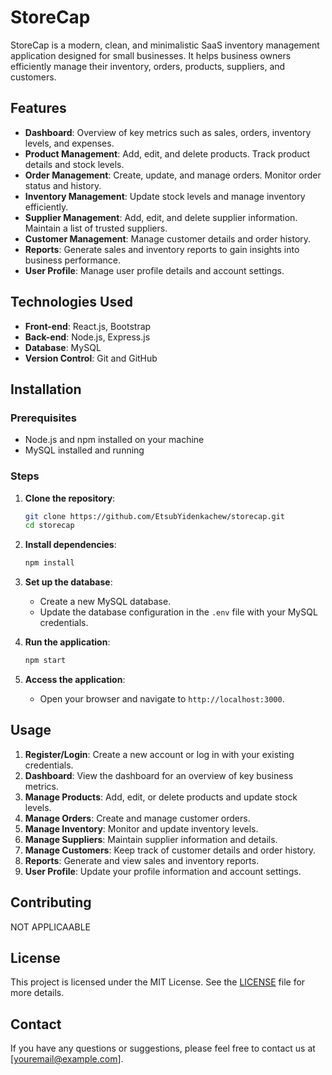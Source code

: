 # StoreCap

StoreCap is a modern, clean, and minimalistic SaaS inventory management application designed for small businesses. It helps business owners efficiently manage their inventory, orders, products, suppliers, and customers.

## Features

- **Dashboard**: Overview of key metrics such as sales, orders, inventory levels, and expenses.
- **Product Management**: Add, edit, and delete products. Track product details and stock levels.
- **Order Management**: Create, update, and manage orders. Monitor order status and history.
- **Inventory Management**: Update stock levels and manage inventory efficiently.
- **Supplier Management**: Add, edit, and delete supplier information. Maintain a list of trusted suppliers.
- **Customer Management**: Manage customer details and order history.
- **Reports**: Generate sales and inventory reports to gain insights into business performance.
- **User Profile**: Manage user profile details and account settings.

## Technologies Used

- **Front-end**: React.js, Bootstrap
- **Back-end**: Node.js, Express.js
- **Database**: MySQL
- **Version Control**: Git and GitHub

## Installation

### Prerequisites

- Node.js and npm installed on your machine
- MySQL installed and running

### Steps

1. **Clone the repository**:
    ```bash
    git clone https://github.com/EtsubYidenkachew/storecap.git
    cd storecap
    ```

2. **Install dependencies**:
    ```bash
    npm install
    ```

3. **Set up the database**:
    - Create a new MySQL database.
    - Update the database configuration in the `.env` file with your MySQL credentials.

4. **Run the application**:
    ```bash
    npm start
    ```

5. **Access the application**:
    - Open your browser and navigate to `http://localhost:3000`.

## Usage

1. **Register/Login**: Create a new account or log in with your existing credentials.
2. **Dashboard**: View the dashboard for an overview of key business metrics.
3. **Manage Products**: Add, edit, or delete products and update stock levels.
4. **Manage Orders**: Create and manage customer orders.
5. **Manage Inventory**: Monitor and update inventory levels.
6. **Manage Suppliers**: Maintain supplier information and details.
7. **Manage Customers**: Keep track of customer details and order history.
8. **Reports**: Generate and view sales and inventory reports.
9. **User Profile**: Update your profile information and account settings.

## Contributing

NOT APPLICAABLE 

## License

This project is licensed under the MIT License. See the [LICENSE](LICENSE) file for more details.

## Contact

If you have any questions or suggestions, please feel free to contact us at [youremail@example.com].

